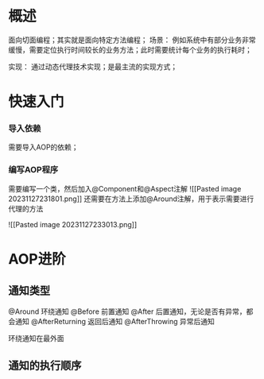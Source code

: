 # 概述
面向切面编程；其实就是面向特定方法编程；
场景：
例如系统中有部分业务非常缓慢，需要定位执行时间较长的业务方法；此时需要统计每个业务的执行耗时；

实现：
通过动态代理技术实现；是最主流的实现方式；

# 快速入门
### 导入依赖

需要导入AOP的依赖；
### 编写AOP程序
需要编写一个类，然后加入@Component和@Aspect注解
![[Pasted image 20231127231801.png]]
还需要在方法上添加@Around注解，用于表示需要进行代理的方法

![[Pasted image 20231127233013.png]]
# AOP进阶
## 通知类型
@Around 环绕通知
@Before 前置通知
@After 后置通知，无论是否有异常，都会通知
@AfterReturning 返回后通知
@AfterThrowing 异常后通知

环绕通知在最外面


## 通知的执行顺序

